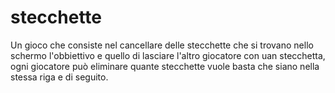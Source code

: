 # stecchette
Un gioco che consiste nel cancellare delle stecchette che si trovano nello schermo l'obbiettivo e quello di lasciare l'altro giocatore con uan stecchetta,
ogni giocatore può eliminare quante stecchette vuole basta che siano nella stessa riga e di seguito.
